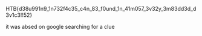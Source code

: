 HTB{d38u991n9_1n732f4c35_c4n_83_f0und_1n_41m057_3v32y_3m83dd3d_d3v1c3!!52}


it was absed on google searching for a clue
